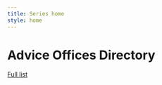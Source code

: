 ```yaml
---
title: Series home
style: home
---
```


# Advice Offices Directory

[Full list](cao-directory/all.html)
